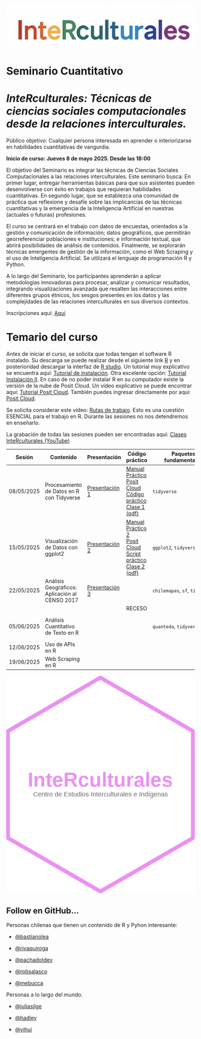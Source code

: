 ![](img/interculturales2.png)

# Seminario Cuantitativo

# ***InteRculturales:** Técnicas de ciencias sociales computacionales desde la relaciones interculturales.*

Público objetivo: Cualquier persona interesada en aprender o interiorizarse en habilidades cuantitativas de vangurdia.

**Inicio de curso: Jueves 8 de mayo 2025. Desde las 18:00**

El objetivo del Seminario es integrar las técnicas de Ciencias Sociales Computacionales a las relaciones interculturales. Este seminario busca: En primer lugar, entregar herramientas básicas para que sus asistentes pueden desenvolverse con éxito en trabajos que requieran habilidades cuantitativas. En segundo lugar, que se establezca una comunidad de práctica que reflexione y desafíe sobre las implicancias de las técnicas cuantitativas y la emergencia de la Inteligencia Artificial en nuestras (actuales o futuras) profesiones.

El curso se centrará en el trabajo con datos de encuestas, orientados a la gestión y comunicación de información; datos geográficos, que permitirán georreferenciar poblaciones e instituciones; e información textual, que abrirá posibilidades de análisis de contenidos. Finalmente, se explorarán técnicas emergentes de gestión de la información, como el Web Scraping y el uso de Inteligencia Artificial. Se utilizará el lenguaje de programación R y Python.

A lo largo del Seminario, los participantes aprenderán a aplicar metodologías innovadoras para procesar, analizar y comunicar resultados, integrando visualizaciones avanzada que resalten las interacciones entre diferentes grupos étnicos, los sesgos presentes en los datos y las complejidades de las relaciones interculturales en sus diversos contextos.

Inscripciones aquí: [Aquí](https://forms.cloud.microsoft/r/10cuEygf00)

# Temario del curso

Antes de iniciar el curso, se solicita que todas tengan el software R instalado. Su descarga se puede realizar desde el siguiente link [R](https://cran.r-project.org/bin/windows/base/) y en posterioridad descargar la interfaz de [R studio](https://posit.co/download/rstudio-desktop/). Un tutorial muy explicativo se encuentra aquí: [Tutorial de instalación](https://www.youtube.com/watch?v=RtkCAKXsVbw&t=204s). Otra excelente opción: [Tutorial Instalación II](https://bastianolea.rbind.io/blog/r_introduccion/instalar_r/). En caso de no poder instalar R en su computador existe la versión de la nube de Posit Cloud. Un vídeo explicativo se puede encontrar aquí: [Tutorial Posit Cloud](https://www.youtube.com/watch?v=hZuCmgoSGzM). También puedes ingresar directamente por aquí: [Posit Cloud](https://posit.cloud/).

Se solicita considerar este vídeo: [Rutas de trabajo](https://www.youtube.com/watch?v=gWcmdA_uGVY). Esto es una cuestión ESENCIAL para el trabajo en R. Durante las sesiones no nos detendremos en enseñarlo.

La grabación de todas las sesiones pueden ser encontradas aquí: [Clases InteRculturales (YouTube)](https://youtube.com/playlist?list=PL8V8dGNnJoBQUQ0lXLNRAtuDXb3UCZ9NX&si=Q6AmGrO4gpyabDlW)

| **Sesión** | **Contenido**                                  | **Presentación**                                                                                                   | **Código práctico**                                                                                                                                                                                                                                                                                                                                                                                | **Paquetes fundamentales**      | **Referencias**                                                                                                                                     |
|------------|------------------------------------------------|--------------------------------------------------------------------------------------------------------------------|----------------------------------------------------------------------------------------------------------------------------------------------------------------------------------------------------------------------------------------------------------------------------------------------------------------------------------------------------------------------------------------------------|---------------------------------|-----------------------------------------------------------------------------------------------------------------------------------------------------|
| 08/05/2025 | Procesamiento de Datos en R con Tidyverse      | [Presentación 1](https://centrociir.github.io/interculturales/clases/clase1/pres/presentacion-1.html)              | [Manual Práctico](https://centrociir.github.io/interculturales/clases/clase1/clase_1.html) <br> [Posit Cloud](https://posit.cloud/content/10310196) <br> [Código práctico](https://github.com/centrociir/interculturales/blob/main/clases/clase1/practico/practico_1.R) <br> [Clase 1 (pdf)](https://github.com/centrociir/interculturales/blob/main/clases/clase1/interculturales_1.pdf)          | `tidyverse`                     | [Introducción a Tidyverse](https://r4ds.had.co.nz/tidy-data.html)                                                                                   |
| 15/05/2025 | Visualización de Datos con ggplot2             | [Presentación 2](https://centrociir.github.io/interculturales/clases/clase2/presentacion/presentacion-2.html)      | [Manual Práctico 2](https://centrociir.github.io/interculturales/clases/clase2/practico/practico2.html) <br> [Posit Cloud](https://posit.cloud/content/10365718) <br> [Script práctico](https://github.com/centrociir/interculturales/blob/main/clases/clase2/script_practico.R) <br> [Clase 2 (pdf)](https://github.com/centrociir/interculturales/blob/main/clases/clase2/interculturales_2.pdf) | `ggplot2`, `tidyverse`          | [R4DS: Visualización](https://r4ds.had.co.nz/data-visualisation.html)                                                                               |
| 22/05/2025 | Análisis Geográficos: Aplicación al CENSO 2017 | [Presentación 3](https://centrociir.github.io/interculturales/clases/clase3/presentacion/presentacion_clase3.html) |                                                                                                                                                                                                                                                                                                                                                                                                    | `chilemapas`, `sf`, `tidyverse` | [ChileMapas](https://github.com/juanmiguelsr/chilemapas)                                                                                            |
|            |                                                |                                                                                                                    | RECESO                                                                                                                                                                                                                                                                                                                                                                                             |                                 |                                                                                                                                                     |
| 05/06/2025 | Análisis Cuantitativo de Texto en R            |                                                                                                                    |                                                                                                                                                                                                                                                                                                                                                                                                    | `quanteda`, `tidyverse`         | [Text Mining with R](https://www.tidytextmining.com), [Paper 1](https://doi.org/10.1080/19312458.2017.1387238), [quanteda.io](https://quanteda.io/) |
| 12/06/2025 | Uso de APIs en R                               |                                                                                                                    |                                                                                                                                                                                                                                                                                                                                                                                                    |                                 | [OpenAI Docs](https://platform.openai.com/docs/)                                                                                                    |
| 19/06/2025 | Web Scraping en R                              |                                                                                                                    |                                                                                                                                                                                                                                                                                                                                                                                                    |                                 |                                                                                                                                                     |

![](img/sticker_ciir_rosa_v2.png)

## Follow en GitHub...

Personas chilenas que tienen un contenido de R y Pyhon interesante:

-   [\@bastianolea](https://github.com/bastianolea)

-   [\@rivaquiroga](https://github.com/rivaquiroga/)

-   [\@pachadotdev](https://github.com/pachadotdev)

-   [\@robsalasco](https://github.com/robsalasco)

-   [\@mebucca](https://github.com/mebucca)

Personas a lo largo del mundo.

-   [\@juliasilge](https://github.com/)

-   [\@hadley](https://github.com/hadley)

-   [\@yihui](https://github.com/yihui)
